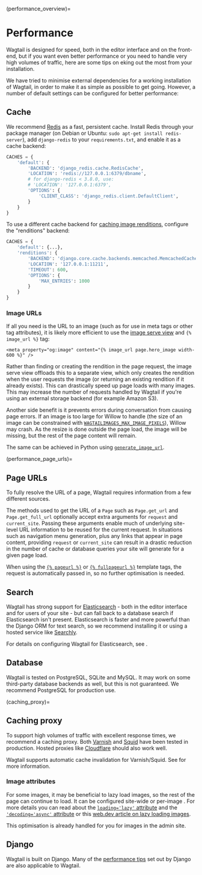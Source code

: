 (performance_overview)=

# Performance

Wagtail is designed for speed, both in the editor interface and on the front-end, but if you want even better performance or you need to handle very high volumes of traffic, here are some tips on eking out the most from your installation.

We have tried to minimise external dependencies for a working installation of Wagtail, in order to make it as simple as possible to get going. However, a number of default settings can be configured for better performance:

## Cache

We recommend [Redis](https://redis.io/) as a fast, persistent cache. Install Redis through your package manager (on Debian or Ubuntu: `sudo apt-get install redis-server`), add `django-redis` to your `requirements.txt`, and enable it as a cache backend:

```python
CACHES = {
    'default': {
        'BACKEND': 'django_redis.cache.RedisCache',
        'LOCATION': 'redis://127.0.0.1:6379/dbname',
        # for django-redis < 3.8.0, use:
        # 'LOCATION': '127.0.0.1:6379',
        'OPTIONS': {
            'CLIENT_CLASS': 'django_redis.client.DefaultClient',
        }
    }
}
```

To use a different cache backend for [caching image renditions](caching_image_renditions), configure the "renditions" backend:

```python
CACHES = {
    'default': {...},
    'renditions': {
        'BACKEND': 'django.core.cache.backends.memcached.MemcachedCache',
        'LOCATION': '127.0.0.1:11211',
        'TIMEOUT': 600,
        'OPTIONS': {
            'MAX_ENTRIES': 1000
        }
    }
}
```

### Image URLs

If all you need is the URL to an image (such as for use in meta tags or other tag attributes), it is likely more efficient to use the [image serve view](using_images_outside_wagtail) and `{% image_url %}` tag:

```html+django
<meta property="og:image" content="{% image_url page.hero_image width-600 %}" />
```

Rather than finding or creating the rendition in the page request, the image serve view offloads this to a separate view, which only creates the rendition when the user requests the image (or returning an existing rendition if it already exists). This can drastically speed up page loads with many images. This may increase the number of requests handled by Wagtail if you're using an external storage backend (for example Amazon S3).

Another side benefit is it prevents errors during conversation from causing page errors. If an image is too large for Willow to handle (the size of an image can be constrained with [`WAGTAILIMAGES_MAX_IMAGE_PIXELS`](wagtailimages_max_image_pixels)), Willow may crash. As the resize is done outside the page load, the image will be missing, but the rest of the page content will remain.

The same can be achieved in Python using [`generate_image_url`](dynamic_image_urls).

(performance_page_urls)=

## Page URLs

To fully resolve the URL of a page, Wagtail requires information from a few different sources.

The methods used to get the URL of a `Page` such as `Page.get_url` and `Page.get_full_url` optionally accept extra arguments for `request` and `current_site`. Passing these arguments enable much of underlying site-level URL information to be reused for the current request. In situations such as navigation menu generation, plus any links that appear in page content, providing `request` or `current_site` can result in a drastic reduction in the number of cache or database queries your site will generate for a given page load.

When using the [`{% pageurl %}`](pageurl_tag) or [`{% fullpageurl %}`](fullpageurl_tag) template tags, the request is automatically passed in, so no further optimisation is needed.

## Search

Wagtail has strong support for [Elasticsearch](https://www.elastic.co) - both in the editor interface and for users of your site - but can fall back to a database search if Elasticsearch isn't present. Elasticsearch is faster and more powerful than the Django ORM for text search, so we recommend installing it or using a hosted service like [Searchly](http://www.searchly.com/).

For details on configuring Wagtail for Elasticsearch, see [](wagtailsearch_backends_elasticsearch).

## Database

Wagtail is tested on PostgreSQL, SQLite and MySQL. It may work on some third-party database backends as well, but this is not guaranteed. We recommend PostgreSQL for production use.

(caching_proxy)=

## Caching proxy

To support high volumes of traffic with excellent response times, we recommend a caching proxy. Both [Varnish](https://varnish-cache.org/) and [Squid](http://www.squid-cache.org/) have been tested in production. Hosted proxies like [Cloudflare](https://www.cloudflare.com/) should also work well.

Wagtail supports automatic cache invalidation for Varnish/Squid. See [](frontend_cache_purging) for more information.

### Image attributes

For some images, it may be beneficial to lazy load images, so the rest of the page can continue to load. It can be configured site-wide [](adding_default_attributes_to_images) or per-image [](image_tag_alt). For more details you can read about the [`loading='lazy'` attribute](https://developer.mozilla.org/en-US/docs/Web/Performance/Lazy_loading#images_and_iframes) and the [`'decoding='async'` attribute](https://developer.mozilla.org/en-US/docs/Web/HTML/Element/img#attr-decoding) or this [web.dev article on lazy loading images](https://web.dev/lazy-loading-images/).

This optimisation is already handled for you for images in the admin site.

## Django

Wagtail is built on Django. Many of the [performance tips](django:topics/performance) set out by Django are also applicable to Wagtail.
